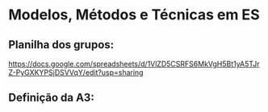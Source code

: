# Modelos, Métodos e Técnicas em ES


## Planilha dos grupos:

https://docs.google.com/spreadsheets/d/1VlZD5CSRFS6MkVgH5Bt1yA5TJrZ-PyGXKYPSjDSVVqY/edit?usp=sharing

## Definição da A3:

